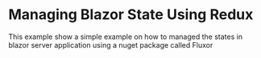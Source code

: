 # Managing Blazor State Using Redux 

This example show a simple example on how to managed the states in blazor server application using a nuget package called Fluxor

